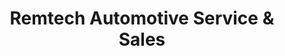 ---
title: "Remtech Automotive Service & Sales"
url: /georgetown/remtech-automotive-service-and-sales/
shop: car repair
---